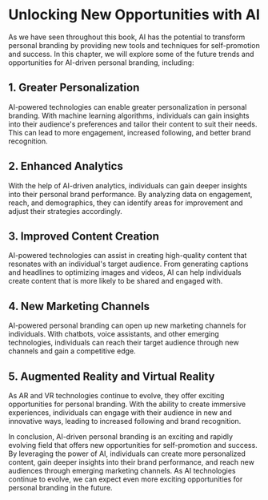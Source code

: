 Unlocking New Opportunities with AI
===============================================================================================================

As we have seen throughout this book, AI has the potential to transform personal branding by providing new tools and techniques for self-promotion and success. In this chapter, we will explore some of the future trends and opportunities for AI-driven personal branding, including:

1\. Greater Personalization
--------------------------

AI-powered technologies can enable greater personalization in personal branding. With machine learning algorithms, individuals can gain insights into their audience's preferences and tailor their content to suit their needs. This can lead to more engagement, increased following, and better brand recognition.

2\. Enhanced Analytics
---------------------

With the help of AI-driven analytics, individuals can gain deeper insights into their personal brand performance. By analyzing data on engagement, reach, and demographics, they can identify areas for improvement and adjust their strategies accordingly.

3\. Improved Content Creation
----------------------------

AI-powered technologies can assist in creating high-quality content that resonates with an individual's target audience. From generating captions and headlines to optimizing images and videos, AI can help individuals create content that is more likely to be shared and engaged with.

4\. New Marketing Channels
-------------------------

AI-powered personal branding can open up new marketing channels for individuals. With chatbots, voice assistants, and other emerging technologies, individuals can reach their target audience through new channels and gain a competitive edge.

5\. Augmented Reality and Virtual Reality
----------------------------------------

As AR and VR technologies continue to evolve, they offer exciting opportunities for personal branding. With the ability to create immersive experiences, individuals can engage with their audience in new and innovative ways, leading to increased following and brand recognition.

In conclusion, AI-driven personal branding is an exciting and rapidly evolving field that offers new opportunities for self-promotion and success. By leveraging the power of AI, individuals can create more personalized content, gain deeper insights into their brand performance, and reach new audiences through emerging marketing channels. As AI technologies continue to evolve, we can expect even more exciting opportunities for personal branding in the future.
